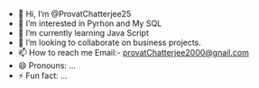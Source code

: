 - 👋 Hi, I’m @ProvatChatterjee25
- 👀 I’m interested in Pyrhon and My SQL
- 🌱 I’m currently learning Java Script
- 💞️ I’m looking to collaborate on business projects.
- 📫 How to reach me Email:- provatChatterjee2000@gnail.com
- 😄 Pronouns: ...
- ⚡ Fun fact: ...

<!---
ProvatChatterjee25/ProvatChatterjee25 is a ✨ special ✨ repository because its `README.md` (this file) appears on your GitHub profile.
You can click the Preview link to take a look at your changes.
--->
